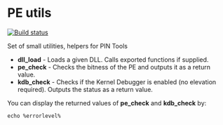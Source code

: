 # PE utils
[![Build status](https://ci.appveyor.com/api/projects/status/0o7akheju8te49d6?svg=true)](https://ci.appveyor.com/project/hasherezade/pe-utils)

Set of small utilities, helpers for PIN Tools

+ **dll_load** - Loads a given DLL. Calls exported functions if supplied.
+ **pe_check** - Checks the bitness of the PE and outputs it as a return value.
+ **kdb_check** - Checks if the Kernel Debugger is enabled (no elevation required). Outputs the status as a return value.

You can display the returned values of **pe_check** and **kdb_check** by:

```
echo %errorlevel%
```
